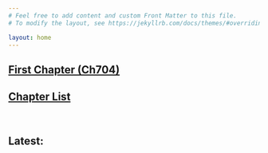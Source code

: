 ```yaml
---
# Feel free to add content and custom Front Matter to this file.
# To modify the layout, see https://jekyllrb.com/docs/themes/#overriding-theme-defaults

layout: home
---
```


<h2><a href="Tenken/0704.html">First Chapter (Ch704)</a></h2>

<h2><a href="list/">Chapter List</a></h2>

<br>
<h2>Latest:</h2>